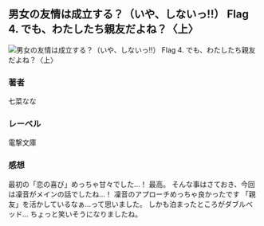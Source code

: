## 男女の友情は成立する？（いや、しないっ!!） Flag 4. でも、わたしたち親友だよね？〈上〉
![男女の友情は成立する？（いや、しないっ!!） Flag 4. でも、わたしたち親友だよね？〈上〉](https://cdn.discordapp.com/attachments/1211570779934695494/1217677922001752185/1oXFv3lotOallySRSKmzIEqUgDqnKB6jzKkiB2HMQj60dCer41XL54CwuZzfvuAI.png?ex=6604e5ef&is=65f270ef&hm=a953db757b8478f867f45663d8947419894152f0b4fc496d4ecbe1ba832207d8&)
### 著者
七菜なな
### レーベル
電撃文庫
### 感想
最初の「恋の喜び」めっちゃ甘々でした…！
最高。
そんな事はさておき、今回は凜音がメインの話でしたね…！
凜音のアプローチめっちゃ良かったです
「親友」を活かしているなぁ…って思いました。
しかも泊まったところがダブルベッド…
ちょっと笑いそうになりましたね。